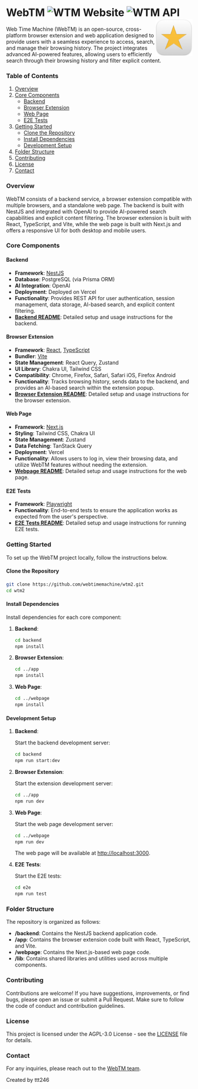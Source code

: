 # WebTM ![WTM  Website](https://cronitor.io/badges/CbeIhd/production/7FN5-J8hdv7hTI7zSN0Yyc6TBw0.svg) ![WTM  API](https://cronitor.io/badges/DOrpsj/production/0PbZKWShlq8iS_6_sPowwKHxKVI.svg)<img align="right" width="100" height="100" src="./apps/extension/public/app-icon.png">

Web Time Machine (WebTM) is an open-source, cross-platform browser extension and web application designed to provide users with a seamless experience to access, search, and manage their browsing history. The project integrates advanced AI-powered features, allowing users to efficiently search through their browsing history and filter explicit content.

### Table of Contents

1. [Overview](#overview)
2. [Core Components](#core-components)
   - [Backend](#backend)
   - [Browser Extension](#browser-extension)
   - [Web Page](#web-page)
   - [E2E Tests](#e2e-tests)
3. [Getting Started](#getting-started)
   - [Clone the Repository](#clone-the-repository)
   - [Install Dependencies](#install-dependencies)
   - [Development Setup](#development-setup)
4. [Folder Structure](#folder-structure)
5. [Contributing](#contributing)
6. [License](#license)
7. [Contact](#contact)

### Overview

WebTM consists of a backend service, a browser extension compatible with multiple browsers, and a standalone web page. The backend is built with NestJS and integrated with OpenAI to provide AI-powered search capabilities and explicit content filtering. The browser extension is built with React, TypeScript, and Vite, while the web page is built with Next.js and offers a responsive UI for both desktop and mobile users.

### Core Components

#### Backend

- **Framework**: [NestJS](https://nestjs.com/)
- **Database**: PostgreSQL (via Prisma ORM)
- **AI Integration**: OpenAI
- **Deployment**: Deployed on Vercel
- **Functionality**: Provides REST API for user authentication, session management, data storage, AI-based search, and explicit content filtering.
- **[Backend README](apps/backend/README.md)**: Detailed setup and usage instructions for the backend.

#### Browser Extension

- **Framework**: [React](https://reactjs.org/), [TypeScript](https://www.typescriptlang.org/)
- **Bundler**: [Vite](https://vitejs.dev/)
- **State Management**: React Query, Zustand
- **UI Library**: Chakra UI, Tailwind CSS
- **Compatibility**: Chrome, Firefox, Safari, Safari iOS, Firefox Android
- **Functionality**: Tracks browsing history, sends data to the backend, and provides an AI-based search within the extension popup.
- **[Browser Extension README](apps/extension/README.md)**: Detailed setup and usage instructions for the browser extension.

#### Web Page

- **Framework**: [Next.js](https://nextjs.org/)
- **Styling**: Tailwind CSS, Chakra UI
- **State Management**: Zustand
- **Data Fetching**: TanStack Query
- **Deployment**: Vercel
- **Functionality**: Allows users to log in, view their browsing data, and utilize WebTM features without needing the extension.
- **[Webpage README](apps/webpage/README.md)**: Detailed setup and usage instructions for the web page.

#### E2E Tests

- **Framework**: [Playwright](https://playwright.dev/)
- **Functionality**: End-to-end tests to ensure the application works as expected from the user's perspective.
- **[E2E Tests README](apps/e2e/README.md)**: Detailed setup and usage instructions for running E2E tests.

### Getting Started

To set up the WebTM project locally, follow the instructions below.

#### Clone the Repository

```bash
git clone https://github.com/webtimemachine/wtm2.git
cd wtm2
```

#### Install Dependencies

Install dependencies for each core component:

1. **Backend**:

   ```bash
   cd backend
   npm install
   ```

2. **Browser Extension**:

   ```bash
   cd ../app
   npm install
   ```

3. **Web Page**:

   ```bash
   cd ../webpage
   npm install
   ```

#### Development Setup

1. **Backend**:

   Start the backend development server:

   ```bash
   cd backend
   npm run start:dev
   ```

2. **Browser Extension**:

   Start the extension development server:

   ```bash
   cd ../app
   npm run dev
   ```

3. **Web Page**:

   Start the web page development server:

   ```bash
   cd ../webpage
   npm run dev
   ```

   The web page will be available at [http://localhost:3000](http://localhost:3000).

4. **E2E Tests**:

   Start the E2E tests:

   ```bash
   cd e2e
   npm run test
   ```

### Folder Structure

The repository is organized as follows:

- **/backend**: Contains the NestJS backend application code.
- **/app**: Contains the browser extension code built with React, TypeScript, and Vite.
- **/webpage**: Contains the Next.js-based web page code.
- **/lib**: Contains shared libraries and utilities used across multiple components.

### Contributing

Contributions are welcome! If you have suggestions, improvements, or find bugs, please open an issue or submit a Pull Request. Make sure to follow the code of conduct and contribution guidelines.

### License

This project is licensed under the AGPL-3.0 License - see the [LICENSE](LICENSE) file for details.

### Contact

For any inquiries, please reach out to the [WebTM team](https://www.webtm.io).

Created by ttt246

